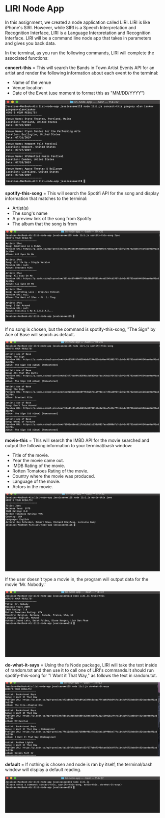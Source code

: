# LIRI Node App

In this assignment, we created a node application called LIRI. LIRI is like iPhone's SIRI. However, while SIRI is a Speech Interpretation and Recognition Interface, LIRI is a Language Interpretation and Recognition Interface. LIRI will be a command line node app that takes in parameters and gives you back data.

In the terminal, as you run the following commands, LIRI will complete the associated functions:

**concert-this** = This will search the Bands in Town Artist Events API for an artist and render the following information about each event to the terminal:

  * Name of the venue
  * Venue location
  * Date of the Event (use moment to format this as "MM/DD/YYYY")

![Concert Screenshot](/images/concertscreenshot.png)
 
**spotify-this-song** = This will search the Spotifi API for the song and display information that matches to the terminal:

  * Artist(s)
  * The song's name
  * A preview link of the song from Spotify
  * The album that the song is from

![Spotify Screenshot](/images/spotifythis.png)
  
  If no song is chosen, but the command is spotify-this-song, "The Sign" by Ace of Base will search as default.
  
![Spotify Screenshot Default](/images/spotifythisdefault.png)
  
**movie-this** = This will search the IMBD API for the movie searched and output the following information to your terminal/bash window:

   * Title of the movie.
   * Year the movie came out.
   * IMDB Rating of the movie.
   * Rotten Tomatoes Rating of the movie.
   * Country where the movie was produced.
   * Language of the movie.
   * Actors in the movie.
 
 ![Movie Screenshot](/images/moviethis.png)
   
   If the user doesn't type a movie in, the program will output data for the movie 'Mr. Nobody.'
 
 ![Movie Screenshot Default](/images/moviethisdefault.png)
   
**do-what-it-says** = Using the fs Node package, LIRI will take the text inside of random.txt and then use it to call one of LIRI's commands.It should run spotify-this-song for "I Want it That Way," as follows the text in random.txt.

![Do what it says Screenshot](/images/doit.png)

**default** = If nothing is chosen and node is ran by itself, the terminal/bash window will display a default reading.

![Default](/images/default.png)

